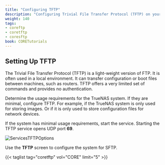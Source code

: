 ```yaml
---
title: "Configuring TFTP"
description: "Configuring Trivial File Transfer Protocol (TFTP) on your TrueNAS."
weight: 140
tags:
- coreftp
- coretftp
- coresftp
book: CORETutorials
---
```



## Setting Up TFTP

The Trivial File Transfer Protocol (TFTP) is a light-weight version of FTP. It is often used in a local environment. It can transfer configuration or boot files between machines, such as routers. 
TFTP offers a very limited set of commands and provides no authentication.  

Determine the usage requirements for the TrueNAS system. If they are minimal, configure TFTP. For example, if the TrueNAS system is only used for storing images. Or if it is only used to store configuration files for network devices.  

If the system has minimal usage requirements, start the service. Starting the TFTP service opens UDP port **69**.

![ServicesTFTPOptions](/images/CORE/Services/ServicesTFTPOptions.png "TFTP Service Options")

Use the **TFTP** screen to configure the system for SFTP.  

{{< taglist tag="coretftp" vol="CORE" limit="5" >}}

